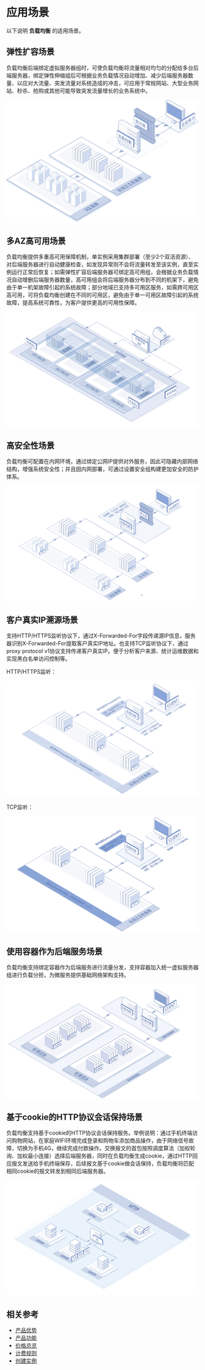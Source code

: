 # 应用场景

以下说明 **负载均衡** 的适用场景。

## 弹性扩容场景
负载均衡后端绑定虚拟服务器组时，可使负载均衡将流量相对均匀的分配给多台后端服务器，绑定弹性伸缩组后可根据业务负载情况自动增加、减少后端服务器数量、以应对大流量、突发流量对系统造成的冲击，可应用于常规网站、大型业务网站、秒杀、抢购或其他可能导致突发流量增长的业务系统中。

![弹性扩容场景](https://github.com/jdcloudcom/cn/blob/master/image/Networking/ALB/ALB-042.png)


## 多AZ高可用场景
负载均衡提供多重高可用保障机制，单实例采用集群部署（至少2个双活资源）、对后端服务器进行自动健康检查，如发现异常则不会将流量转发至该实例，直至实例运行正常后恢复；如需弹性扩容后端服务器可绑定高可用组，会根据业务负载情况自动增删后端服务器数量，高可用组会将后端服务器分布到不同的机架下，避免由于单一机架故障引起的系统故障；部分地域已支持多可用区服务，如需跨可用区高可用，可将负载均衡创建在不同的可用区，避免由于单一可用区故障引起的系统故障，提高系统可靠性，为客户提供更高的可用性保障。

![多AZ高可用场景](https://github.com/jdcloudcom/cn/blob/master/image/Networking/ALB/ALB-008.png)

## 高安全性场景
负载均衡可配置在内网环境，通过绑定公网IP提供对外服务，因此可隐藏内部网络结构，增强系统安全性；并且因内网部署，可通过设置安全组构建更加安全的防护体系。

![高安全性场景](https://github.com/jdcloudcom/cn/blob/master/image/Networking/ALB/ALB-005.png)

## 客户真实IP溯源场景
支持HTTP/HTTPS监听协议下，通过X-Forwarded-For字段传递源IP信息，服务器识别X-Forwarded-For提取客户真实IP地址。也支持TCP监听协议下，通过proxy protocol v1协议支持传递客户真实IP。便于分析客户来源、统计运维数据和实现黑白名单访问控制等。

HTTP/HTTPS监听：

![IP溯源HTTP场景](https://github.com/jdcloudcom/cn/blob/master/image/Networking/ALB/ALB-007.png)

TCP监听：

![IP溯源TCP场景](https://github.com/jdcloudcom/cn/blob/master/image/Networking/ALB/ALB-004.png)

## 使用容器作为后端服务场景
负载均衡支持绑定容器作为后端服务进行流量分发，支持容器加入统一虚拟服务器组进行负载分担，为微服务提供基础网络架构支持。

![容器服务场景](https://github.com/jdcloudcom/cn/blob/master/image/Networking/ALB/ALB-009.png)

## 基于cookie的HTTP协议会话保持场景
负载均衡支持基于cookie的HTTP协议会话保持服务。举例说明：通过手机终端访问购物网站，在家庭WIFI环境完成登录和购物车添加商品操作，由于网络信号故障，切换为手机4G，继续完成付款操作。交换报文的首包按照调度算法（加权轮询、加权最小连接）选择后端服务器，同时在负载均衡生成cookie，通过HTTP回应报文发送给手机终端保存，后续报文基于cookie做会话保持，负载均衡将匹配相同cookie的报文转发到相同后端服务器。 

![会话保持场景](https://github.com/jdcloudcom/cn/blob/master/image/Networking/ALB/ALB-006.png)

## 相关参考

- [产品优势](../Product-Introduction/Benefits.md)
- [产品功能](../Product-Introduction/Functions.md)
- [价格总览](../Pricing/Price-Overview.md)
- [计费规则](../Pricing/Billing-Rules.md)
- [创建实例](../Getting-Started/Create-Instance.md)
